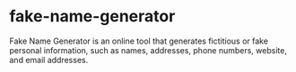 # fake-name-generator
Fake Name Generator is an online tool that generates fictitious or fake personal information, such as names, addresses, phone numbers, website, and email addresses.
